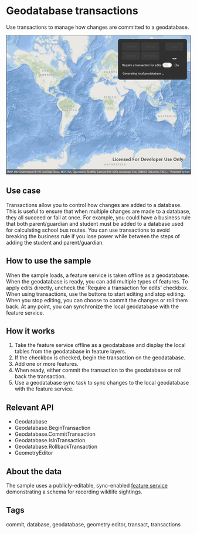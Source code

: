 # Geodatabase transactions

Use transactions to manage how changes are committed to a geodatabase.

![Image of geodatabase transactions](geodatabasetransactions.jpg)

## Use case

Transactions allow you to control how changes are added to a database. This is useful to ensure that when multiple changes are made to a database, they all succeed or fail at once. For example, you could have a business rule that both parent/guardian and student must be added to a database used for calculating school bus routes. You can use transactions to avoid breaking the business rule if you lose power while between the steps of adding the student and parent/guardian.

## How to use the sample

When the sample loads, a feature service is taken offline as a geodatabase. When the geodatabase is ready, you can add multiple types of features. To apply edits directly, uncheck the 'Require a transaction for edits' checkbox. When using transactions, use the buttons to start editing and stop editing. When you stop editing, you can choose to commit the changes or roll them back. At any point, you can synchronize the local geodatabase with the feature service.

## How it works

1. Take the feature service offline as a geodatabase and display the local tables from the geodatabase in feature layers.
2. If the checkbox is checked, begin the transaction on the geodatabase.
3. Add one or more features.
4. When ready, either commit the transaction to the geodatabase or roll back the transaction.
5. Use a geodatabase sync task to sync changes to the local geodatabase with the feature service.

## Relevant API

* Geodatabase
* Geodatabase.BeginTransaction
* Geodatabase.CommitTransaction
* Geodatabase.IsInTransaction
* Geodatabase.RollbackTransaction
* GeometryEditor

## About the data

The sample uses a publicly-editable, sync-enabled [feature service](https://sampleserver6.arcgisonline.com/arcgis/rest/services/Sync/SaveTheBaySync/FeatureServer) demonstrating a schema for recording wildlife sightings.

## Tags

commit, database, geodatabase, geometry editor, transact, transactions
